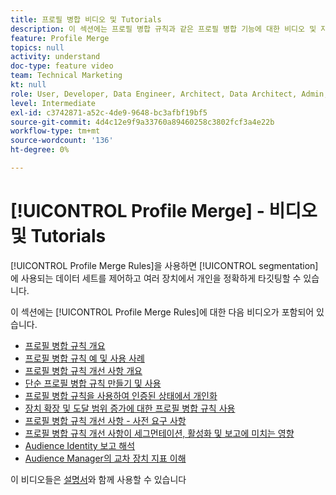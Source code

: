 ```yaml
---
title: 프로필 병합 비디오 및 Tutorials
description: 이 섹션에는 프로필 병합 규칙과 같은 프로필 병합 기능에 대한 비디오 및 자습서가 포함되어 있습니다.
feature: Profile Merge
topics: null
activity: understand
doc-type: feature video
team: Technical Marketing
kt: null
role: User, Developer, Data Engineer, Architect, Data Architect, Admin, Leader
level: Intermediate
exl-id: c3742871-a52c-4de9-9648-bc3afbf19bf5
source-git-commit: 4d4c12e9f9a33760a89460258c3802fcf3a4e22b
workflow-type: tm+mt
source-wordcount: '136'
ht-degree: 0%

---
```


# [!UICONTROL Profile Merge] - 비디오 및 Tutorials

[!UICONTROL Profile Merge Rules]을 사용하면 [!UICONTROL segmentation]에 사용되는 데이터 세트를 제어하고 여러 장치에서 개인을 정확하게 타깃팅할 수 있습니다.

이 섹션에는 [!UICONTROL Profile Merge Rules]에 대한 다음 비디오가 포함되어 있습니다.

* [프로필 병합 규칙 개요](overview-of-profile-merge-rules.md)
* [프로필 병합 규칙 예 및 사용 사례](profile-merge-rule-examples-and-use-cases.md)
* [프로필 병합 규칙 개선 사항 개요](overview-of-profile-merge-rule-enhancements.md)
* [단순 프로필 병합 규칙 만들기 및 사용](creating-and-using-simple-profile-merge-rules.md)
* [프로필 병합 규칙을 사용하여 인증된 상태에서 개인화](using-profile-merge-rules-to-personalize-in-an-authenticated-state.md)
* [장치 확장 및 도달 범위 증가에 대한 프로필 병합 규칙 사용](using-profile-merge-rules-for-device-extension-and-increased-reach.md)
* [프로필 병합 규칙 개선 사항 - 사전 요구 사항](profile-merge-rule-enhancements-pre-requisites.md)
* [프로필 병합 규칙 개선 사항이 세그먼테이션, 활성화 및 보고에 미치는 영향](how-profile-merge-rule-enhancements-impact-segmentation-activation-and-reporting.md)
* [Audience Identity 보고 해석](interpret-audience-identity-reporting.md)
* [Audience Manager의 교차 장치 지표 이해](understanding-cross-device-metrics-in-audience-manager.md)

이 비디오들은 [설명서](https://experienceleague.adobe.com/docs/audience-manager/user-guide/features/profile-merge-rules/merge-rules-overview.html)와 함께 사용할 수 있습니다
